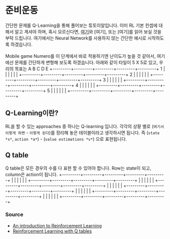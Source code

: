 # 준비운동
간단한 문제를 Q-Learning을 통해 풀어보는 튜토이알입니다. 이미 RL 기본 컨셉에 대해서 알고 계셔야 하며, 혹시 모르신다면, [여기](https://medium.freecodecamp.org/an-introduction-to-reinforcement-learning-4339519de419)와 [여기], 또는 [여기]를 읽어 보실 것을 부탁 드립니다. 여기에서는 Neural Network를 사용하지 않는 간단한 예시로 시작하도록 하겠습니다. 
<br />
<br />
Mobile game Numero를 이 단계에서 바로 적용하기엔 난이도가 높을 것 같아서, 여기에선 문제를 간단하게 변형해 보도록 하겠습니다. 아래와 같이 타일이 5 X 5로 있고, 우리의 목표는 
	     A         B         C         D         E
	+---------+---------+---------+---------+---------+
  1 |         |         |         |         |         |
	+---------+---------+---------+---------+---------+
  2 |         |         |         |         |         |
	+---------+---------+---------+---------+---------+
  3 |         |         |         |         |         |
	+---------+---------+---------+---------+---------+
  4 |         |         |         |         |         |
	+---------+---------+---------+---------+---------+
  5 |         |         |         |         |         |
	+---------+---------+---------+---------+---------+

## Q-Learning이란?
RL을 할 수 있는 approaches 중 하나는 Q-learning 입니다. 각각의 상황 별로 (`여기서 이렇게 하면` - `이렇게 된다`)를 정리해 놓은 테이블이라고 생각하시면 됩니다. 즉 (`state *s*`, `action *a*`) - (`value estimations *v*`) 으로 표현됩니다. 

## Q table

Q table은 모든 경우의 수를 다 표현 할 수 있어야 합니다. Row는 state이 되고, column은 action이 됩니다. 
+---------+---------+---------+---------+---------+
|         |         |         |         |         |
+---------+---------+---------+---------+---------+
|         |         |         |         |         |
+---------+---------+---------+---------+---------+
|         |         |         |         |         |
+---------+---------+---------+---------+---------+
|         |         |         |         |         |
+---------+---------+---------+---------+---------+
|         |         |         |         |         |
+---------+---------+---------+---------+---------+

### Source
* [An introduction to Reinforcement Learning](https://medium.freecodecamp.org/an-introduction-to-reinforcement-learning-4339519de419)
* [Reinforcement Learning with Q tables](https://itnext.io/reinforcement-learning-with-q-tables-5f11168862c8)
 